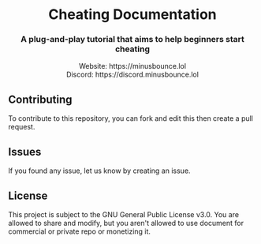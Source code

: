 <div align="center">
  <h1>Cheating Documentation</h1>
  <h3>A plug-and-play tutorial that aims to help beginners start cheating</h3>
  Website: https://minusbounce.lol</br>
  Discord: https://discord.minusbounce.lol
</div>

## Contributing
To contribute to this repository, you can fork and edit this then create a pull request.

## Issues
If you found any issue, let us know by creating an issue.

## License
This project is subject to the GNU General Public License v3.0.
You are allowed to share and modify, but you aren't allowed to use document for commercial or private repo or monetizing it.
